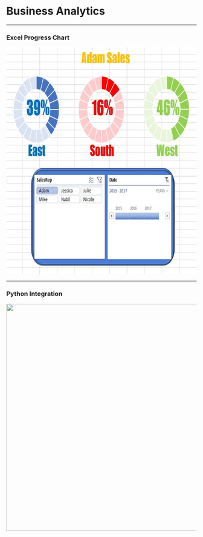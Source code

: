 # Business Analytics
---
### Excel Progress Chart
<p align="center">
  <img width="800" height="600" src="https://github.com/ankur715/business_analytics/blob/master/sales_rep/SalesRepp.JPG"> 
</p>

---
### Python Integration
<p align="center">
  <img width="800" height="600" src="https://github.com/ankur715/business_analytics/blob/master/sales_rep/master/python_excel.JPG"> 
</p>
